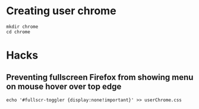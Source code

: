 Creating user chrome
====================

    mkdir chrome
    cd chrome

Hacks
=====

Preventing fullscreen Firefox from showing menu on mouse hover over top edge
----------------------------------------------------------------------------

    echo '#fullscr-toggler {display:none!important}' >> userChrome.css

